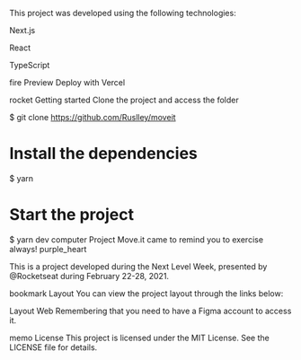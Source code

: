 This project was developed using the following technologies:


Next.js

React

TypeScript

fire Preview
Deploy with Vercel

rocket Getting started
Clone the project and access the folder

$ git clone https://github.com/Ruslley/moveit 

# Install the dependencies
$ yarn

# Start the project
$ yarn dev
computer Project
Move.it came to remind you to exercise always! purple_heart

This is a project developed during the Next Level Week, presented by @Rocketseat during February 22-28, 2021.

bookmark Layout
You can view the project layout through the links below:

Layout Web
Remembering that you need to have a Figma account to access it.

memo License
This project is licensed under the MIT License. See the LICENSE file for details.

